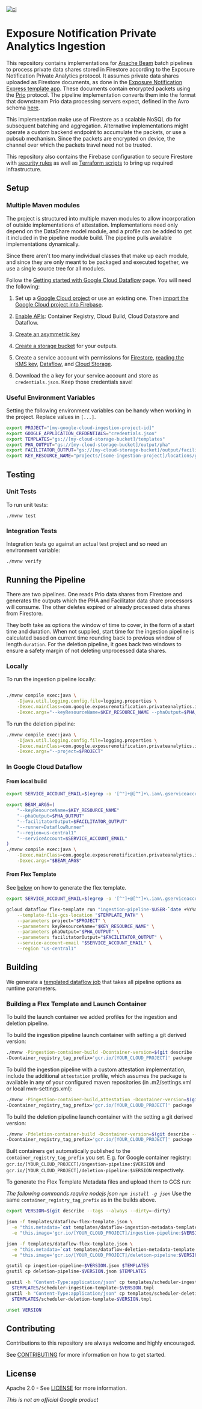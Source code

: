 [![ci](https://github.com/google/exposure-notifications-private-analytics-ingestion/actions/workflows/ci.yaml/badge.svg)](https://github.com/google/exposure-notifications-private-analytics-ingestion/actions/workflows/ci.yaml)

# Exposure Notification Private Analytics Ingestion

This repository contains implementations for [Apache Beam](https://beam.apache.org/)
batch pipelines to process private data shares stored in Firestore according
to the Exposure Notification Private Analytics protocol. It assumes private data
shares uploaded as Firestore documents, as done in the
[Exposure Notification Express template app](https://github.com/google/exposure-notifications-android/blob/4b7b461282b2ede6fb2a93488c6d628440052c8d/app/src/main/java/com/google/android/apps/exposurenotification/privateanalytics/PrivateAnalyticsFirestoreRepository.java#L42).
These documents contain encrypted packets using the [Prio](https://crypto.stanford.edu/prio/)
protocol. The pipeline implementation converts them into the format that
downstream Prio data processing servers expect, defined in the Avro schema
[here](https://github.com/abetterinternet/prio-server/tree/master/avro-schema).

This implementation make use of Firestore as a scalable NoSQL db for subsequent
batching and aggregation. Alternative implementations might operate a custom
backend endpoint to accumulate the packets, or use a pubsub mechanism. Since the
packets are encrypted on device, the channel over which the packets travel need
not be trusted.

This repository also contains the Firebase configuration to secure Firestore
with [security rules](config/firebase/firestore.rules) as well as
[Terraform scripts](terraform/main.tf) to bring up required infrastructure.

## Setup

### Multiple Maven modules

The project is structured into multiple maven modules to allow incorporation of
outside implementations of attestation. Implementations need only depend on the
DataShare model module, and a profile can be added to get it included in the
pipeline module build. The pipeline pulls available implementations dynamically.

Since there aren't too many individual classes that make up each module, and
since they are only meant to be packaged and executed together, we use a single
source tree for all modules.

Follow the
[Getting started with Google Cloud Dataflow](https://github.com/GoogleCloudPlatform/java-docs-samples/blob/master/dataflow/README.md)
page. You will need the following:

1. Set up a
    [Google Cloud project](https://console.cloud.google.com/projectcreate) or use an existing one.
    Then [import the Google Cloud project into Firebase](https://cloud.google.com/firestore/docs/client/get-firebase).

1. [Enable APIs](https://console.cloud.google.com/flows/enableapi?apiid=containerregistry.googleapis.com,cloudbuild.googleapis.com):
    Container Registry, Cloud Build, Cloud Datastore and Dataflow.

1. [Create an asymmetric key](https://cloud.google.com/kms/docs/creating-asymmetric-keys)

1. [Create a storage bucket](https://cloud.google.com/storage/docs/creating-buckets)
    for your outputs.

1. Create a service account with permissions for [Firestore](https://cloud.google.com/datastore/docs/access/iam#iam_roles),
    [reading the KMS key](https://cloud.google.com/kms/docs/reference/permissions-and-roles),
    [Dataflow](https://cloud.google.com/dataflow/docs/concepts/access-control#roles),
    and [Cloud Storage](https://cloud.google.com/storage/docs/access-control/iam).

1. Download the a key for your service account and store as `credentials.json`.
    Keep those credentials save!

### Useful Environment Variables

Setting the following environment variables can be handy when working in the
project. Replace values in `[...]`.

```sh
export PROJECT="[my-google-cloud-ingestion-project-id]"
export GOOGLE_APPLICATION_CREDENTIALS="credentials.json"
export TEMPLATES="gs://[my-cloud-storage-bucket]/templates"
export PHA_OUTPUT="gs://[my-cloud-storage-bucket]/output/pha"
export FACILITATOR_OUTPUT="gs://[my-cloud-storage-bucket]/output/faciliator"
export KEY_RESOURCE_NAME="projects/[some-ingestion-project]/locations/global/keyRings/[some-signature-key-ring]/cryptoKeys/[some-signature-key]/cryptoKeyVersions/1"
```

## Testing

### Unit Tests

To run unit tests:

```shell script
./mvnw test
```

### Integration Tests

Integration tests go against an actual test project and so need an environment
variable:

```shell script
./mvnw verify
```

## Running the Pipeline

There are two pipelines. One reads Prio data shares from Firestore and
generates the outputs which the PHA and Facilitator data share processors will
consume. The other deletes expired or already processed data shares from
Firestore.

They both take as options the window of time to cover, in the form of a start
time and duration. When not supplied, start time for the ingestion pipeline is
calculated based on current time rounding back to previous window of length
`duration`. For the deletion pipeline, it goes back two windows to ensure a
safety margin of not deleting unprocessed data shares.

### Locally

To run the ingestion pipeline locally:

```sh

./mvnw compile exec:java \
    -Djava.util.logging.config.file=logging.properties \
    -Dexec.mainClass=com.google.exposurenotification.privateanalytics.ingestion.pipeline.IngestionPipeline \
    -Dexec.args="--keyResourceName=$KEY_RESOURCE_NAME --phaOutput=$PHA_OUTPUT --facilitatorOutput=$FACILITATOR_OUTPUT"
```

To run the deletion pipeline:

```sh
./mvnw compile exec:java \
    -Djava.util.logging.config.file=logging.properties \
    -Dexec.mainClass=com.google.exposurenotification.privateanalytics.ingestion.pipeline.DeletionPipeline \
    -Dexec.args="--project=$PROJECT"
```

### In Google Cloud Dataflow

#### From local build

```sh
export SERVICE_ACCOUNT_EMAIL=$(egrep -o '[^"]+@[^"]+\.iam\.gserviceaccount\.com' $GOOGLE_APPLICATION_CREDENTIALS)

export BEAM_ARGS=(
    "--keyResourceName=$KEY_RESOURCE_NAME"
    "--phaOutput=$PHA_OUTPUT"
    "--facilitatorOutput=$FACILITATOR_OUTPUT"
    "--runner=DataflowRunner"
    "--region=us-central1"
    "--serviceAccount=$SERVICE_ACCOUNT_EMAIL"
)
./mvnw compile exec:java \
    -Dexec.mainClass=com.google.exposurenotification.privateanalytics.ingestion.pipeline.IngestionPipeline \
    -Dexec.args="$BEAM_ARGS"
```

#### From Flex Template

See [below](#creating-a-flex-template) on how to generate the flex template.

```sh
export SERVICE_ACCOUNT_EMAIL=$(egrep -o '[^"]+@[^"]+\.iam\.gserviceaccount\.com' $GOOGLE_APPLICATION_CREDENTIALS)

gcloud dataflow flex-template run "ingestion-pipeline-$USER-`date +%Y%m%d-%H%M%S`" \
    --template-file-gcs-location "$TEMPLATE_PATH" \
    --parameters project="$PROJECT" \
    --parameters keyResourceName="$KEY_RESOURCE_NAME" \
    --parameters phaOutput="$PHA_OUTPUT" \
    --parameters facilitatorOutput="$FACILITATOR_OUTPUT" \
    --service-account-email "$SERVICE_ACCOUNT_EMAIL" \
    --region "us-central1"
```

## Building

We generate a [templated dataflow job](https://cloud.google.com/dataflow/docs/guides/templates/overview#templated-dataflow-jobs)
that takes all pipeline options as runtime parameters.

### Building a Flex Template and Launch Container

To build the launch container we added profiles for the ingestion and deletion pipeline.

To build the ingestion pipeline launch container with setting a git derived version:

```sh
./mvnw -Pingestion-container-build -Dcontainer-version=$(git describe --tags --always --dirty=-dirty) \
-Dcontainer_registry_tag_prefix='gcr.io/[YOUR_CLOUD_PROJECT]' package
```

To build the ingestion pipeline with a custom attestation implementation,
include the additional `attestation` profile, which assumes the package is
available in any of your configured maven repositories
(in .m2/settings.xml or local mvn-settings.xml):

```sh
./mvnw -Pingestion-container-build,attestation -Dcontainer-version=$(git describe --tags --always --dirty=-dirty) \
-Dcontainer_registry_tag_prefix='gcr.io/[YOUR_CLOUD_PROJECT]' package
```

To build the deletion pipeline launch container with the setting a git derived version:

```sh
./mvnw -Pdeletion-container-build -Dcontainer-version=$(git describe --tags --always --dirty=-dirty) \
-Dcontainer_registry_tag_prefix='gcr.io/[YOUR_CLOUD_PROJECT]' package
```

Built containers get automatically published to the `container_registry_tag_prefix` you set. E.g. for Google container
registry: `gcr.io/[YOUR_CLOUD_PROJECT]/ingestion-pipeline:$VERSION` and `gcr.io/[YOUR_CLOUD_PROJECT]/deletion-pipeline:$VERSION`
respectively.

To generate the Flex Template Metadata files and upload them to GCS run:

*The following commands require nodejs json `npm install -g json`* 
Use the same `container_registry_tag_prefix` as in the builds above.

```sh
export VERSION=$(git describe --tags --always --dirty=-dirty)

json -f templates/dataflow-flex-template.json \
  -e "this.metadata=`cat templates/dataflow-ingestion-metadata-template.json`" \
  -e "this.image='gcr.io/[YOUR_CLOUD_PROJECT]/ingestion-pipeline:$VERSION'" > ingestion-pipeline-$VERSION.json

json -f templates/dataflow-flex-template.json \
  -e "this.metadata=`cat templates/dataflow-deletion-metadata-template.json`" \
  -e "this.image='gcr.io/[YOUR_CLOUD_PROJECT]/deletion-pipeline:$VERSION'" > deletion-pipeline-$VERSION.json

gsutil cp ingestion-pipeline-$VERSION.json $TEMPLATES
gsutil cp deletion-pipeline-$VERSION.json $TEMPLATES

gsutil -h "Content-Type:application/json" cp templates/scheduler-ingestion-template.tmpl \
  $TEMPLATES/scheduler-ingestion-template-$VERSION.tmpl
gsutil -h "Content-Type:application/json" cp templates/scheduler-deletion-template.tmpl \
  $TEMPLATES/scheduler-deletion-template-$VERSION.tmpl

unset VERSION
```

## Contributing

Contributions to this repository are always welcome and highly encouraged.

See [CONTRIBUTING](docs/contributing.md) for more information on how to get started.

## License

Apache 2.0 - See [LICENSE](LICENSE) for more information.

*This is not an official Google product*
